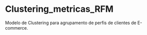 # Clustering_metricas_RFM
Modelo de Clustering para agrupamento de perfis de clientes de E-commerce. 
